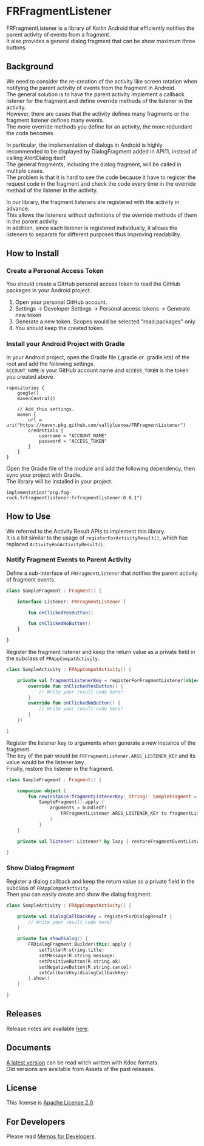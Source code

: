 # FRFragmentListener

FRFragmentListener is a library of Kotlin Android that efficiently notifies the parent activity of events from a fragment.  
It also provides a general dialog fragment that can be show maximum three buttons.

## Background

We need to consider the re-creation of the activity like screen rotation when notifying the parent activity of events from the fragment in Android.  
The general solution is to have the parent activity implement a callback listener for the fragment and define override methods of the listener in the activity.  
However, there are cases that the activity defines many fragments or the fragment listener defines many events.  
The more override methods you define for an activity, the more redundant the code becomes.

In particular, the implementation of dialogs in Android is highly recommended to be displayed by DialogFragment added in API11, instead of calling AlertDialog itself.  
The general fragments, including the dialog fragment, will be called in multiple cases.  
The problem is that it is hard to see the code because it have to register the request code in the fragment and check the code every time in the override method of the listener in the activity.

In our library, the fragment listeners are registered with the activity in advance.  
This allows the listeners without definitions of the override methods of them in the parent activity.  
In addition, since each listener is registered individually, it allows the listeners to separate for different purposes thus improving readability.

## How to Install

### Create a Personal Access Token

You should create a GitHub personal access token to read the GitHub packages in your Android project.

1. Open your personal GitHub account.
1. Settings -> Developer Settings -> Personal access tokens -> Generate new token
1. Generate a new token. Scopes would be selected "read:packages" only.
1. You should keep the created token.

### Install your Android Project with Gradle

In your Android project, open the Gradle file (.gradle or .gradle.kts) of the root and add the following settings.  
`ACCOUNT_NAME` is your GitHub account name and `ACCESS_TOKEN` is the token you created above.

```Gradle
repositories {
    google()
    mavenCentral()

    // Add this settings.
    maven {
        url = uri("https://maven.pkg.github.com/sallyluenoa/FRFragmentListener")
        credentials {
            username = "ACCOUNT_NAME"
            password = "ACCESS_TOKEN"
        }
    }
}
```

Open the Gradle file of the module and add the following dependency, then sync your project with Gradle.  
The library will be installed in your project.

```Gradle
implementation("org.fog-rock.frfragmentlistener:frfragmentlistener:0.0.1")
```

## How to Use

We referred to the Activity Result APIs to implement this library.  
It is a bit similar to the usage of `registerForActivityResult()`, which has replaced `Activity#onActivityResult()`.

### Notify Fragment Events to Parent Activity

Define a sub-interface of `FRFragmentListener` that notifies the parent activity of fragment events.

```kotlin
class SampleFragment : Fragment() {

    interface Listener: FRFragmentListener {

        fun onClickedYesButton()

        fun onClickedNoButton()
    }

}
```

Register the fragment listener and keep the return value as a private field in the subclass of `FRAppCompatActivity`.

```kotlin
class SampleActivity : FRAppCompatActivity() {

    private val fragmentListenerKey = registerForFragmentListener(object : SampleFragment.Listener {
        override fun onClickedYesButton() {
            // Write your result code here!
        }
        override fun onClickedNoButton() {
            // Write your result code here!
        }
    })

}
```

Register the listener key to arguments when generate a new instance of the fragment.  
The key of the pair would be `FRFragmentListener.ARGS_LISTENER_KEY` and its value would be the listener key.  
Finally, restore the listener in the fragment.

```kotlin
class SampleFragment : Fragment() {

    companion object {
        fun newInstance(fragmentListenerKey: String): SampleFragment =
            SampleFragment().apply {
                arguments = bundleOf(
                    FRFragmentListener.ARGS_LISTENER_KEY to fragmentListenerKey
                )
            }
    }

    private val listener: Listener? by lazy { restoreFragmentEventListener() }

}
```

### Show Dialog Fragment

Register a dialog callback and keep the return value as a private field in the subclass of `FRAppCompatActivity`.  
Then you can easily create and show the dialog fragment.

```kotlin
class SampleActivity : FRAppCompatActivity() {

    private val dialogCallbackKey = registerForDialogResult {
        // Write your result code here!
    }

    private fun showDialog() {
        FRDialogFragment.Builder(this).apply {
            setTitle(R.string.title)
            setMessage(R.string.message)
            setPositiveButton(R.string.ok)
            setNegativeButton(R.string.cancel)
            setCallbackKey(dialogCallbackKey)
        }.show()
    }

}
```

## Releases

Release notes are available [here](./release-notes/README.md).

## Documents

[A latest version](./docs/index.html) can be read witch written with Kdoc formats.  
Old versions are available from Assets of the past releases.

## License

This license is [Apache License 2.0](./LICENSE.txt).

## For Developers

Please read [Memos for Developers](./developers.md).
